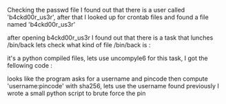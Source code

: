 


Checking the passwd file I found out that there is a user called 'b4ckd00r\_us3r', after that I looked up for crontab files and found a file named 'b4ckd00r\_us3r'


after opening b4ckd00r_us3r I found out that there is a task that lunches /bin/back
lets check what kind of file /bin/back is :

it's a python compiled files, lets use uncompyle6 for this task, I got the fellowing code :

looks like the program asks for a username and pincode then compute 'username:pincode' with sha256, lets use the username found previously
I wrote a small python script to brute force the pin